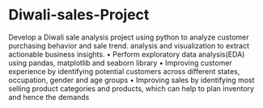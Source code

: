 # Diwali-sales-Project

Develop a Diwali sale analysis project using python to analyze customer purchasing behavior and sale trend.
analysis and visualization to extract actionable business insights.
• Perform exploratory data analysis(EDA) using pandas, matplotlib and seaborn library
• Improving customer experience by identifying potential customers across different states, occupation,
gender and age groups
• Improving sales by identifying most selling product categories and products, which can help to plan
inventory and hence the demands
